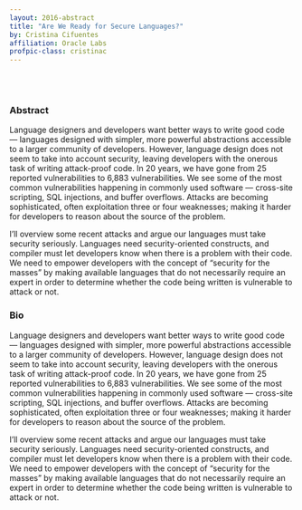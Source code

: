 ```yaml
---
layout: 2016-abstract
title: "Are We Ready for Secure Languages?"
by: Cristina Cifuentes
affiliation: Oracle Labs
profpic-class: cristinac
---
```


<br/><br/>

### Abstract

Language designers and developers want better ways to write good code —
languages designed with simpler, more powerful abstractions accessible to a
larger community of developers. However, language design does not seem to take
into account security, leaving developers with the onerous task of writing
attack-proof code. In 20 years, we have gone from 25 reported vulnerabilities to
6,883 vulnerabilities. We see some of the most common vulnerabilities happening
in commonly used software — cross-site scripting, SQL injections, and buffer
overflows. Attacks are becoming sophisticated, often exploitation three or four
weaknesses; making it harder for developers to reason about the source of the
problem.

I’ll overview some recent attacks and argue our languages must take security
seriously. Languages need security-oriented constructs, and compiler must let
developers know when there is a problem with their code. We need to empower
developers with the concept of “security for the masses” by making available
languages that do not necessarily require an expert in order to determine
whether the code being written is vulnerable to attack or not.

### Bio

Language designers and developers want better ways to write good code —
languages designed with simpler, more powerful abstractions accessible to a
larger community of developers. However, language design does not seem to take
into account security, leaving developers with the onerous task of writing
attack-proof code. In 20 years, we have gone from 25 reported vulnerabilities to
6,883 vulnerabilities. We see some of the most common vulnerabilities happening
in commonly used software — cross-site scripting, SQL injections, and buffer
overflows. Attacks are becoming sophisticated, often exploitation three or four
weaknesses; making it harder for developers to reason about the source of the
problem.

I’ll overview some recent attacks and argue our languages must take security
seriously. Languages need security-oriented constructs, and compiler must let
developers know when there is a problem with their code. We need to empower
developers with the concept of “security for the masses” by making available
languages that do not necessarily require an expert in order to determine
whether the code being written is vulnerable to attack or not.